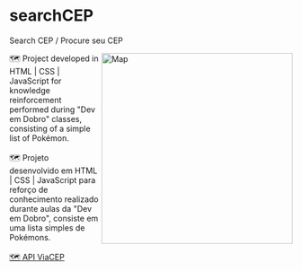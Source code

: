 # searchCEP
Search CEP / Procure seu CEP

<img src="https://images.vexels.com/media/users/3/207228/isolated/preview/affec54749806d2752556ed7e77378c6-traco-colorido-do-icone-da-localizacao-do-mapa.png" min-width="340px" max-width="340px" width="340px" align="right" alt="Map">

🗺️ Project developed in HTML | CSS | JavaScript for knowledge reinforcement performed during "Dev em Dobro" classes, consisting of a simple list of Pokémon.
<br>
<br>
🗺️ Projeto desenvolvido em HTML | CSS | JavaScript para reforço de conhecimento realizado durante aulas da "Dev em Dobro", consiste em uma lista simples de Pokémons.
<br>
<br>
<a href="https://viacep.com.br/">🗺️ API ViaCEP</a>
